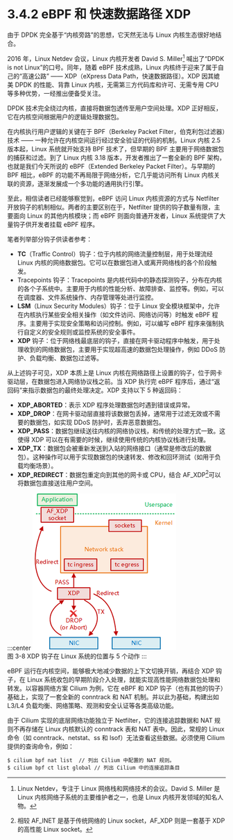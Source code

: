 # 3.4.2 eBPF 和 快速数据路径 XDP 

由于 DPDK 完全基于“内核旁路”的思想，它天然无法与 Linux 内核生态很好地结合。

2016 年，Linux Netdev 会议，Linux 内核开发者 David S. Miller[^1] 喊出了“DPDK is not Linux”的口号。同年，随着 eBPF 技术成熟，Linux 内核终于迎来了属于自己的“高速公路” —— XDP（eXpress Data Path，快速数据路径）。XDP 因其媲美 DPDK 的性能、背靠 Linux 内核，无需第三方代码库和许可、无需专用 CPU 等多种优势，一经推出便备受关注。

DPDK 技术完全绕过内核，直接将数据包透传至用户空间处理。XDP 正好相反，它在内核空间根据用户的逻辑处理数据包。

在内核执行用户逻辑的关键在于 BPF（Berkeley Packet Filter，伯克利包过滤器）技术 —— 一种允许在内核空间运行经过安全验证的代码的机制。Linux 内核 2.5 版本起，Linux 系统就开始支持 BPF 技术了，但早期的 BPF 主要用于网络数据包的捕获和过滤。到了 Linux 内核 3.18 版本，开发者推出了一套全新的 BPF 架构，也就是我们今天所说的 eBPF（Extended Berkeley Packet Filter）。与早期的 BPF 相比，eBPF 的功能不再局限于网络分析，它几乎能访问所有 Linux 内核关联的资源，逐渐发展成一个多功能的通用执行引擎。

至此，相信读者已经能够察觉到，eBPF 访问 Linux 内核资源的方式与 Netfilter 开放钩子的机制相似。两者的主要区别在于，Netfilter 提供的钩子数量有限，主要面向 Linux 的其他内核模块；而 eBPF 则面向普通开发者，Linux 系统提供了大量钩子供开发者挂载 eBPF 程序。

笔者列举部分钩子供读者参考：

- **TC**（Traffic Control）钩子：位于内核的网络流量控制层，用于处理流经 Linux 内核的网络数据包。它可以在数据包进入或离开网络栈的各个阶段触发。
- Tracepoints 钩子：Tracepoints 是内核代码中的静态探测钩子，分布在内核的各个子系统中。主要用于内核的性能分析、故障排查、监控等。例如，可以在调度器、文件系统操作、内存管理等处进行监控。
- **LSM**（Linux Security Modules）钩子：位于 Linux 安全模块框架中，允许在内核执行某些安全相关操作（如文件访问、网络访问等）时触发 eBPF 程序。主要用于实现安全策略和访问控制。例如，可以编写 eBPF 程序来强制执行自定义的安全规则或监控系统的安全事件。
- **XDP** 钩子：位于网络栈最底层的钩子，直接在网卡驱动程序中触发，用于处理收到的网络数据包，主要用于实现超高速的数据包处理操作，例如 DDoS 防护、负载均衡、数据包过滤等。

从上述钩子可见，XDP 本质上是 Linux 内核在网络路径上设置的钩子，位于网卡驱动层，在数据包进入网络协议栈之前。当 XDP 执行完 eBPF 程序后，通过“返回码”来指示数据包的最终处理决定。XDP 支持以下 5 种返回码：

- **XDP_ABORTED**：表示 XDP 程序处理数据包时遇到错误或异常。
- **XDP_DROP**：在网卡驱动层直接将该数据包丢掉，通常用于过滤无效或不需要的数据包，如实现 DDoS 防护时，丢弃恶意数据包。
- **XDP_PASS**：数据包继续送往内核的网络协议栈，和传统的处理方式一致。这使得 XDP 可以在有需要的时候，继续使用传统的内核协议栈进行处理。
- **XDP_TX**：数据包会被重新发送到入站的网络接口（通常是修改后的数据包）。这种操作可以用于实现数据包的快速转发、修改和回环测试（如用于负载均衡场景）。
- **XDP_REDIRECT**：数据包重定向到其他的网卡或 CPU，结合 AF_XDP[^2]可以将数据包直接送往用户空间。

:::center
  ![](../assets/xdp.png)<br/>
 图 3-8 XDP 钩子在 Linux 系统的位置与 5 个动作
:::

eBPF 运行在内核空间，能够极大地减少数据的上下文切换开销，再结合 XDP 钩子，在 Linux 系统收包的早期阶段介入处理，就能实现高性能网络数据包处理和转发。以容器网络方案 Cilium 为例，它在 eBPF 和 XDP 钩子（也有其他的钩子）基础上，实现了一套全新的 conntrack 和 NAT 机制。并以此为基础，构建出如 L3/L4 负载均衡、网络策略、观测和安全认证等各类高级功能。

由于 Cilium 实现的底层网络功能独立于 Netfilter，它的连接追踪数据和 NAT 规则不再存储在 Linux 内核默认的 conntrack 表和 NAT 表中。因此，常规的 Linux 命令（如 conntrack、netstat、ss 和 lsof）无法查看这些数据。必须使用 Cilium 提供的查询命令，例如：

```bash
$ cilium bpf nat list  // 列出 Cilium 中配置的 NAT 规则。
$ cilium bpf ct list global // 列出 Cilium 中的连接追踪条目
```

[^1]: Linux Netdev，专注于 Linux 网络栈和网络技术的会议。David S. Miller 是 Linux 内核网络子系统的主要维护者之一，也是 Linux 内核开发领域的知名人物。
[^2]: 相较 AF_INET 是基于传统网络的 Linux socket，AF_XDP 则是一套基于 XDP 的高性能 Linux socket。
